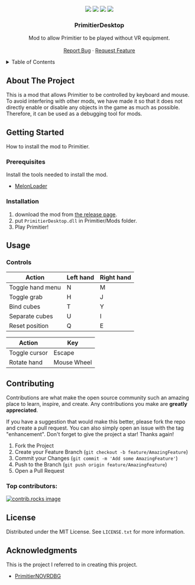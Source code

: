 <p align=center>
    <a href="https://github.com/YutoMaeda1209/PrimitierDesktop/releases/latest/download/PrimitierDesktop.dll"><img src="https://img.shields.io/badge/Download-latest-blue?style=for-the-badge"/></a>
    <a href="https://github.com/YutoMaeda1209/PrimitierDesktop/releases"><img src="https://img.shields.io/github/v/release/YutoMaeda1209/PrimitierDesktop?style=for-the-badge"/></a>
    <a href="https://store.steampowered.com/app/1745170/Primitier/"><img src="https://img.shields.io/badge/Primitier-v1.10.0-limegreen?style=for-the-badge"/></a>
    <a href="https://discord.com/channels/968161559387979876/1262816599174549524"><img src="https://img.shields.io/badge/-Discord-gray?style=for-the-badge&logo=Discord&logoColor=white"/></a>
</p>

<div align="center">
  <h3 align="center">PrimitierDesktop</h3>
  <p align="center">
    Mod to allow Primitier to be played without VR equipment.
    <br />
    <br />
    <a href="https://github.com/YutoMaeda1209/PrimitierDesktop/issues/new?assignees=YutoMaeda1209&labels=bug&template=bug_report.md&title=%5BBUG%5D">Report Bug</a>
    ·
    <a href="https://github.com/YutoMaeda1209/PrimitierDesktop/issues/new?assignees=YutoMaeda1209&labels=enhancement&template=feature_request.md&title=%5BFEAT%5D">Request Feature</a>
  </p>
</div>

<details>
  <summary>Table of Contents</summary>
  <ol>
    <li>
      <a href="#about-the-project">About The Project</a>
    </li>
    <li>
      <a href="#getting-started">Getting Started</a>
      <ul>
        <li><a href="#prerequisites">Prerequisites</a></li>
        <li><a href="#installation">Installation</a></li>
      </ul>
    </li>
    <li>
        <a href="#usage">Usage</a>
        <ul>
            <li><a href="#controls">Controls</a></li>
        </ul>
    </li>
    <li><a href="#contributing">Contributing</a></li>
    <li><a href="#license">License</a></li>
    <li><a href="#acknowledgments">Acknowledgments</a></li>
  </ol>
</details>

## About The Project

This is a mod that allows Primitier to be controlled by keyboard and mouse. To avoid interfering with other mods, we have made it so that it does not directly enable or disable any objects in the game as much as possible. Therefore, it can be used as a debugging tool for mods.

## Getting Started

How to install the mod to Primitier.

### Prerequisites

Install the tools needed to install the mod.

- [MelonLoader](https://melonwiki.xyz/)

### Installation

1. download the mod from [the release page](https://github.com/YutoMaeda1209/PrimitierDesktop/releases/latest).
2. put `PrimitierDesktop.dll` in Primitier/Mods folder.
3. Play Primitier!

## Usage

### Controls

| Action           | Left hand | Right hand |
|------------------|-----------|------------|
| Toggle hand menu | N         | M          |
| Toggle grab      | H         | J          |
| Bind cubes       | T         | Y          |
| Separate cubes   | U         | I          |
| Reset position   | Q         | E          |

| Action        | Key         |
|---------------|-------------|
| Toggle cursor | Escape      |
| Rotate hand   | Mouse Wheel |

## Contributing

Contributions are what make the open source community such an amazing place to learn, inspire, and create. Any contributions you make are **greatly appreciated**.

If you have a suggestion that would make this better, please fork the repo and create a pull request. You can also simply open an issue with the tag "enhancement".
Don't forget to give the project a star! Thanks again!

1. Fork the Project
2. Create your Feature Branch (`git checkout -b feature/AmazingFeature`)
3. Commit your Changes (`git commit -m 'Add some AmazingFeature'`)
4. Push to the Branch (`git push origin feature/AmazingFeature`)
5. Open a Pull Request

### Top contributors:

<a href="https://github.com/YutoMaeda1209/PrimitierDesktop/graphs/contributors">
  <img src="https://contrib.rocks/image?repo=YutoMaeda1209/PrimitierDesktop" alt="contrib.rocks image" />
</a>

## License

Distributed under the MIT License. See `LICENSE.txt` for more information.

## Acknowledgments

This is the project I referred to in creating this project.

* [PrimitierNOVRDBG](https://github.com/Seva167/PrimitierNOVRDBG)
